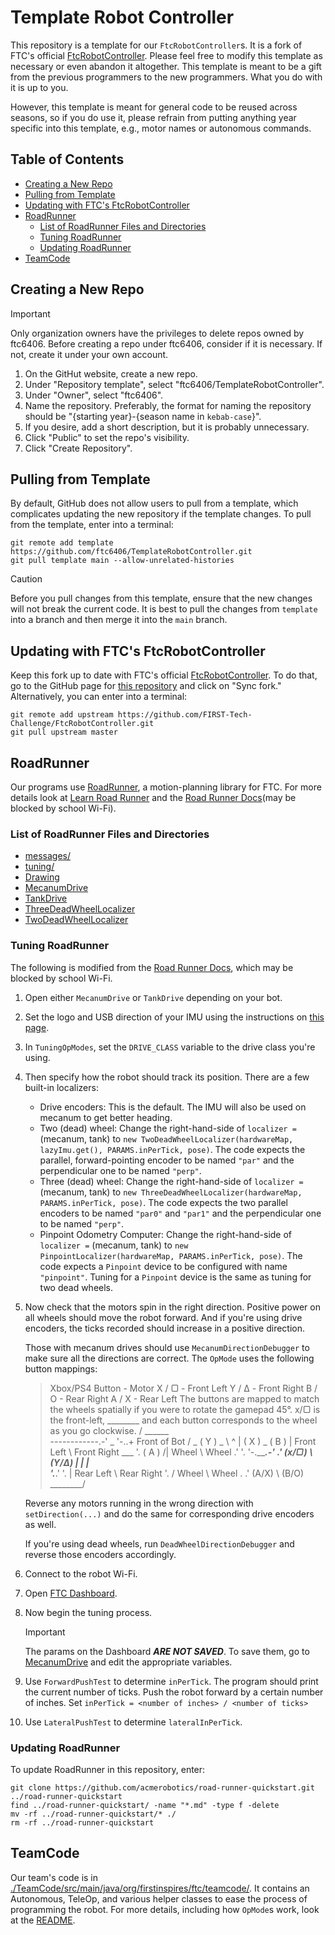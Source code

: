# Template Robot Controller

This repository is a template for our `FtcRobotController`s.
It is a fork of FTC's official [FtcRobotController](https://github.com/FIRST-Tech-Challenge/FtcRobotController.git).
Please feel free to modify this template as necessary or even abandon it altogether.
This template is meant to be a gift from the previous programmers to the new programmers.
What you do with it is up to you.

However, this template is meant for general code to be reused across seasons,
so if you do use it, please refrain from putting anything year specific into this template,
e.g., motor names or autonomous commands.

## Table of Contents

- [Creating a New Repo](#creating-a-new-repo)
- [Pulling from Template](#pulling-from-template)
- [Updating with FTC's FtcRobotController](#updating-with-ftcs-ftcrobotcontroller)
- [RoadRunner](#roadrunner)
  - [List of RoadRunner Files and Directories](#list-of-roadrunner-files-and-directories)
  - [Tuning RoadRunner](#tuning-roadrunner)
  - [Updating RoadRunner](#updating-roadrunner)
- [TeamCode](#teamcode)

## Creating a New Repo

> [!Important]
> Only organization owners have the privileges to delete repos owned by ftc6406.
> Before creating a repo under ftc6406, consider if it is necessary.
> If not, create it under your own account.

1. On the GitHut website, create a new repo.
2. Under "Repository template", select "ftc6406/TemplateRobotController".
3. Under "Owner", select "ftc6406".
4. Name the repository.
   Preferably, the format for naming the repository should be "{starting year}-{season name in `kebab-case`}".
5. If you desire, add a short description, but it is probably unnecessary.
6. Click "Public" to set the repo's visibility.
7. Click "Create Repository".

## Pulling from Template

By default, GitHub does not allow users to pull from a template,
which complicates updating the new repository if the template changes.
To pull from the template, enter into a terminal:

```shell
git remote add template https://github.com/ftc6406/TemplateRobotController.git
git pull template main --allow-unrelated-histories
```

> [!Caution]
> Before you pull changes from this template,
> ensure that the new changes will not break the current code.
> It is best to pull the changes from `template` into a branch
> and then merge it into the `main` branch.

## Updating with FTC's FtcRobotController

Keep this fork up to date with FTC's
official [FtcRobotController](https://github.com/FIRST-Tech-Challenge/FtcRobotController.git).
To do that, go to the GitHub page for [this repository](https://github.com/ftc6406/TemplateRobotController.git)
and click on "Sync fork."
Alternatively, you can enter into a terminal:

```shell
git remote add upstream https://github.com/FIRST-Tech-Challenge/FtcRobotController.git
git pull upstream master
```

## RoadRunner

Our programs use [RoadRunner](https://github.com/acmerobotics/road-runner.git), a motion-planning library for FTC.
For more details look at [Learn Road Runner](https://learnroadrunner.com/introduction.html)
and the [Road Runner Docs](https://rr.brott.dev/docs/v1-0/installation/)(may be blocked by school Wi-Fi).

### List of RoadRunner Files and Directories

- [messages/](TeamCode/src/main/java/org/firstinspires/ftc/teamcode/messages)
- [tuning/](TeamCode/src/main/java/org/firstinspires/ftc/teamcode/tuning)
- [Drawing](TeamCode/src/main/java/org/firstinspires/ftc/teamcode/Drawing.java)
- [MecanumDrive](TeamCode/src/main/java/org/firstinspires/ftc/teamcode/MecanumDrive.java)
- [TankDrive](TeamCode/src/main/java/org/firstinspires/ftc/teamcode/TankDrive.java)
- [ThreeDeadWheelLocalizer](TeamCode/src/main/java/org/firstinspires/ftc/teamcode/ThreeDeadWheelLocalizer.java)
- [TwoDeadWheelLocalizer](TeamCode/src/main/java/org/firstinspires/ftc/teamcode/TwoDeadWheelLocalizer.java)

### Tuning RoadRunner

The following is modified from the [Road Runner Docs](https://rr.brott.dev/docs/v1-0/tuning/),
which may be blocked by school Wi-Fi.

1. Open either `MecanumDrive` or `TankDrive` depending on your bot.
2. Set the logo and USB direction of your IMU
   using the instructions on [this page](https://ftc-docs.firstinspires.org/en/latest/programming_resources/imu/imu.html?highlight=imu#physical-hub-mounting).
3. In `TuningOpModes`, set the `DRIVE_CLASS` variable to the drive class you're using.
4. Then specify how the robot should track its position. There are a few built-in localizers:
   - Drive encoders: This is the default. The IMU will also be used on mecanum to get better heading.
   - Two (dead) wheel: Change the right-hand-side of `localizer =` (mecanum, tank) to
     `new TwoDeadWheelLocalizer(hardwareMap, lazyImu.get(), PARAMS.inPerTick, pose)`.
     The code expects the parallel, forward-pointing encoder to be named `"par"`
     and the perpendicular one to be named `"perp"`.
   - Three (dead) wheel: Change the right-hand-side of `localizer =` (mecanum, tank) to
     `new ThreeDeadWheelLocalizer(hardwareMap, PARAMS.inPerTick, pose)`.
     The code expects the two parallel encoders to be named `"par0"` and `"par1"`
     and the perpendicular one to be named `"perp"`.
   - Pinpoint Odometry Computer: Change the right-hand-side of `localizer =` (mecanum, tank) to
     `new PinpointLocalizer(hardwareMap, PARAMS.inPerTick, pose)`.
     The code expects a `Pinpoint` device to be configured with name `"pinpoint"`.
     Tuning for a `Pinpoint` device is the same as tuning for two dead wheels.

5. Now check that the motors spin in the right direction. Positive power on all wheels should move
   the robot forward. And if you're using drive encoders, the ticks recorded should increase in a
   positive direction.

   Those with mecanum drives should use `MecanumDirectionDebugger` 
   to make sure all the directions are correct.
   The `OpMode` uses the following button mappings:

   > Xbox/PS4 Button - Motor
   >     X / ▢ - Front Left
   >     Y / Δ - Front Right
   >     B / O - Rear Right
   >     A / X - Rear Left
   >                                The buttons are mapped to match the wheels spatially if you
   >                                were to rotate the gamepad 45°. x/▢ is the front-left,
   >                ________        and each button corresponds to the wheel as you go clockwise.
   >               / ______ \
   > ------------.-'   _  '-..+              Front of Bot
   >          /   _  ( Y )  _  \                  ^
   >         |  ( X )  _  ( B ) |     Front Left   \    Front Right
   >    ___  '.      ( A )     /|       Wheel       \      Wheel
   >  .'    '.    '-._____.-'  .'       (x/▢)        \     (Y/Δ)
   > |       |                 |                      \
   >  '.___.' '.               |          Rear Left    \   Rear Right
   >           '.             /             Wheel       \    Wheel
   >            \.          .'              (A/X)        \   (B/O)
   >              \________/

   Reverse any motors running in the wrong direction with `setDirection(...)`
   and do the same for corresponding drive encoders as well.

   If you're using dead wheels, run `DeadWheelDirectionDebugger` and reverse those encoders accordingly.

6. Connect to the robot Wi-Fi.
7. Open [FTC Dashboard](http://192.168.43.1:8080/dash).
8. Now begin the tuning process.

   > [!Important]
   > The params on the Dashboard ***ARE NOT SAVED***.
   > To save them,
   > go to [MecanumDrive](./TeamCode/src/main/java/org/firstinspires/ftc/teamcode/MecanumDrive.java)
   > and edit the appropriate variables.

9. Use `ForwardPushTest` to determine `inPerTick`.
   The program should print the current number of ticks.
   Push the robot forward by a certain number of inches. 
   Set `inPerTick = <number of inches> / <number of ticks>`

10. Use `LateralPushTest` to determine `lateralInPerTick`.

### Updating RoadRunner

To update RoadRunner in this repository, enter:

```shell
git clone https://github.com/acmerobotics/road-runner-quickstart.git ../road-runner-quickstart
find ../road-runner-quickstart/ -name "*.md" -type f -delete
mv -rf ../road-runner-quickstart/* ./
rm -rf ../road-runner-quickstart
```

## TeamCode

Our team's code is in 
[./TeamCode/src/main/java/org/firstinspires/ftc/teamcode/](./TeamCode/src/main/java/org/firstinspires/ftc/teamcode/).
It contains an Autonomous, TeleOp, and various helper classes to ease the process of programming the robot.
For more details, including how `OpMode`s work, 
look at the [README](./TeamCode/src/main/java/org/firstinspires/ftc/teamcode/README.md).
